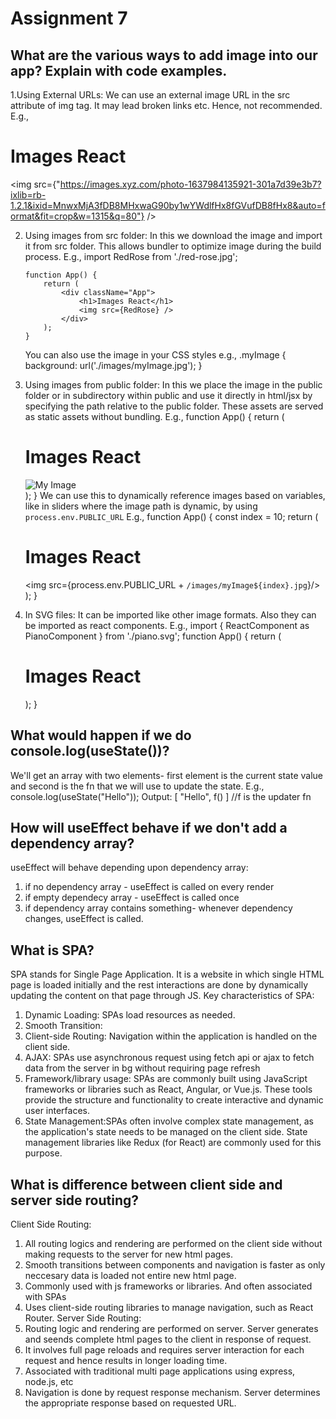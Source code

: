 # Assignment 7 

## What are the various ways to add image into our app? Explain with code examples.
 1.Using External URLs: We can use an external image URL in the src attribute of img tag. It may lead broken links etc. Hence, not recommended.
 E.g.,  <div className="App">
            <h1>Images React</h1>
            <img src={"https://images.xyz.com/photo-1637984135921-301a7d39e3b7?ixlib=rb-1.2.1&ixid=MnwxMjA3fDB8MHxwaG90by1wYWdlfHx8fGVufDB8fHx8&auto=format&fit=crop&w=1315&q=80"} />
        </div>

 2. Using images from src folder: In this we download the image and import it from src folder. 
 This allows bundler to optimize image during the build process.
 E.g.,  import RedRose from './red-rose.jpg';

        function App() {
            return (
                <div className="App">
                    <h1>Images React</h1>
                    <img src={RedRose} />
                </div>
            );
        }
    You can also use the image in your CSS styles
    e.g.,   .myImage {
            background: url('./images/myImage.jpg');
            }

 3. Using images from public folder: In this we place the image in the public folder or in subdirectory within public and use it directly in html/jsx by specifying the path relative to the public folder. 
 These assets are served as static assets without bundling.
 E.g.,  function App() {
            return (
                <div className="App">
                    <h1>Images React</h1>
                    <img src="%PUBLIC_URL%/images/myImage.jpg" alt="My Image" />
                </div>
            );
        }
 We can use this to dynamically reference images based on variables, like in sliders where the image path is dynamic, by using `process.env.PUBLIC_URL`
 E.g.,  function App() {
            const index = 10;
            return (
                <div className="App">
                    <h1>Images React</h1>
                    <img src={process.env.PUBLIC_URL + `/images/myImage${index}.jpg`}/>
                </div>
            );
        }

 4. In SVG files: It can be imported like other image formats. Also they can be imported as react components.
 E.g.,  import { ReactComponent as PianoComponent } from './piano.svg';
        function App() {
            return (
                <div className="App">
                <h1>Images React</h1>
                <PianoComponent />
                </div>
            );
        }

## What would happen if we do console.log(useState())?
 We'll get an array with two elements- first element is the current state value and second is the fn that we will use to update the state.
 E.g., console.log(useState("Hello")); 
       Output: [ "Hello", f() ] //f is the updater fn

## How will useEffect behave if we don't add a dependency array?
 useEffect will behave depending upon dependency array:
 1. if no dependency array - useEffect is called on every render
 2. if empty dependecy array - useEffect is called once
 3. if dependency array contains something- whenever dependency changes, useEffect is called.

## What is SPA?
 SPA stands for Single Page Application. It is a website in which single HTML page is loaded initially and the rest interactions are done by dynamically updating the content on that page through JS.
 Key characteristics of SPA:
 1. Dynamic Loading: SPAs load resources as needed.
 2. Smooth Transition:
 3. Client-side Routing: Navigation within the application is handled on the client side.
 4. AJAX: SPAs use asynchronous request using fetch api or ajax to fetch data from the server in bg without requiring page refresh
 5. Framework/library usage: SPAs are commonly built using JavaScript frameworks or libraries such as React, Angular, or Vue.js. These tools provide the structure and functionality to create interactive and dynamic user interfaces.
 6. State Management:SPAs often involve complex state management, as the application's state needs to be managed on the client side. State management libraries like Redux (for React) are commonly used for this purpose.

## What is difference between client side and server side routing?
 Client Side Routing:
 1. All routing logics and rendering are performed on the client side without making requests to the server for new html pages.
 2. Smooth transitions between components and navigation is faster as only neccesary data is loaded not entire new html page.
 3. Commonly used with js frameworks or libraries. And often associated with SPAs
 4. Uses client-side routing libraries to manage navigation, such as React Router.
 Server Side Routing:
 1. Routing logic and rendering are performed on server. Server generates and seends complete html pages to the client in response of request.
 2. It involves full page reloads and requires server interaction for each request and hence results in  longer loading time.
 3. Associated with traditional multi page applications using express, node.js, etc
 4. Navigation is done by request response mechanism. Server determines the appropriate response based on requested URL.